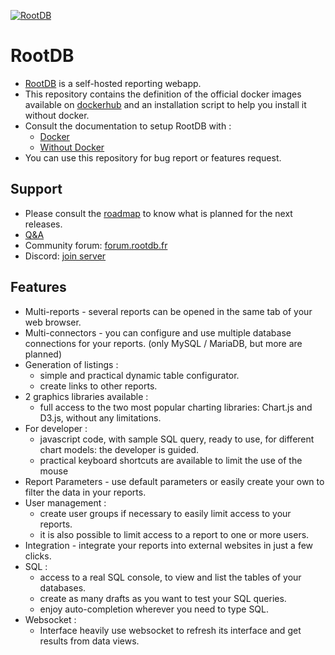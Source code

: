 
[![RootDB](https://www.rootdb.fr/assets/logo_name_blue_500x250.png)]()

# RootDB

* [RootDB](https://www.rootdb.fr) is a self-hosted reporting webapp.
* This repository contains the definition of the official docker images available on [dockerhub](https://hub.docker.com/repositories/atomicwebsas) and an installation script to help you install it without docker.
* Consult the documentation to setup RootDB with :
  * [Docker](https://documentation.rootdb.fr/install/install_with_docker.html) 
  * [Without Docker](https://documentation.rootdb.fr/install/install_without_docker.html) 
* You can use this repository for bug report or features request.

## Support
* Please consult the [roadmap](https://forum.rootdb.fr/d/6-roadmap) to know what is planned for the next releases.
* [Q&A](https://www.rootdb.fr/faqs)
* Community forum: [forum.rootdb.fr](https://forum.rootdb.fr)
* Discord: [join server](https://discord.gg/guKvGJAqZm)

## Features

- Multi-reports - several reports can be opened in the same tab of your web browser.
- Multi-connectors - you can configure and use multiple database connections for your reports. (only MySQL / MariaDB, but more are planned)
- Generation of listings :
    - simple and practical dynamic table configurator.
    - create links to other reports.
- 2 graphics libraries available :
  - full access to the two most popular charting libraries: Chart.js and D3.js, without any limitations.
- For developer :
  - javascript code, with sample SQL query, ready to use, for different chart models: the developer is guided.
  - practical keyboard shortcuts are available to limit the use of the mouse
- Report Parameters - use default parameters or easily create your own to filter the data in your reports.
- User management :
  - create user groups if necessary to easily limit access to your reports.
  - it is also possible to limit access to a report to one or more users.
- Integration - integrate your reports into external websites in just a few clicks.
- SQL :
  - access to a real SQL console, to view and list the tables of your databases.
  - create as many drafts as you want to test your SQL queries.
  - enjoy auto-completion wherever you need to type SQL.
- Websocket :
  - Interface heavily use websocket to refresh its interface and get results from data views.  





